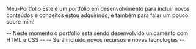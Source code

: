Meu-Portfólio
Este é um portfólio em desenvolvimento para incluir novos conteúdos e conceitos estou adquirindo, e também para falar um pouco sobre mim!

-- Neste momento o portfólio esta sendo desenvolvido unicamento com HTML e CSS --
-- Será incluido novos recursos e novas tecnologias --